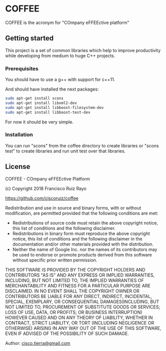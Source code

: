 # COFFEE

COFFEE is the acronym for "COmpany eFFEEctive platform"

## Getting started 

This project is a set of common libraries which help to improve productivity while developing from medium to huge C++ projects.

### Prerequisites

You should have to use a g++ with support for c++11.

And should have installed the next packages:

```bash
sudo apt-get install scons
sudo apt-get install libxml2-dev
sudo apt-get install libboost-filesystem-dev
sudo apt-get install libboost-test-dev
```
For now it should be very simple.

### Installation

You can run "scons" from the coffee directory to create libraries or "scons test" to create libraries and 
run unit test over that libraries.

## License

COFFEE - COmpany eFFEEctive Platform

(c) Copyright 2018 Francisco Ruiz Rayo

https://github.com/ciscoruiz/coffee

Redistribution and use in source and binary forms, with or without
modification, are permitted provided that the following conditions are
met:

   * Redistributions of source code must retain the above copyright
notice, this list of conditions and the following disclaimer.
   * Redistributions in binary form must reproduce the above
copyright notice, this list of conditions and the following disclaimer
in the documentation and/or other materials provided with the
distribution.
   * Neither the name of Google Inc. nor the names of its
contributors may be used to endorse or promote products derived from
this software without specific prior written permission.

THIS SOFTWARE IS PROVIDED BY THE COPYRIGHT HOLDERS AND CONTRIBUTORS
"AS IS" AND ANY EXPRESS OR IMPLIED WARRANTIES, INCLUDING, BUT NOT
LIMITED TO, THE IMPLIED WARRANTIES OF MERCHANTABILITY AND FITNESS FOR
A PARTICULAR PURPOSE ARE DISCLAIMED. IN NO EVENT SHALL THE COPYRIGHT
OWNER OR CONTRIBUTORS BE LIABLE FOR ANY DIRECT, INDIRECT, INCIDENTAL,
SPECIAL, EXEMPLARY, OR CONSEQUENTIAL DAMAGES(INCLUDING, BUT NOT
LIMITED TO, PROCUREMENT OF SUBSTITUTE GOODS OR SERVICES; LOSS OF USE,
DATA, OR PROFITS; OR BUSINESS INTERRUPTION) HOWEVER CAUSED AND ON ANY
THEORY OF LIABILITY, WHETHER IN CONTRACT, STRICT LIABILITY, OR TORT
(INCLUDING NEGLIGENCE OR OTHERWISE) ARISING IN ANY WAY OUT OF THE USE
OF THIS SOFTWARE, EVEN IF ADVISED OF THE POSSIBILITY OF SUCH DAMAGE.

Author: cisco.tierra@gmail.com

